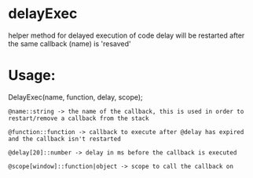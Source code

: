 # delayExec
  helper method for delayed execution of code
  delay will be restarted after the same callback (name) is 'resaved'

# Usage:

DelayExec(name, function, delay, scope);
  
```
@name::string -> the name of the callback, this is used in order to restart/remove a callback from the stack
  
@function::function -> callback to execute after @delay has expired and the callback isn't restarted
  
@delay[20]::number -> delay in ms before the callback is executed
  
@scope[window]::function|object -> scope to call the callback on
```
